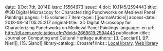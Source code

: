 date:: [[Oct 7th, 2014]]
issn:: 15564673
issue:: 4
doi:: 10.1145/2594443
title:: @3D Digital Microscopy for Characterizing Punchworks on Medieval Panel Paintings
pages:: 1-15
volume:: 7
item-type:: [[journalArticle]]
access-date:: 2018-08-14T05:25:21Z
original-title:: 3D Digital Microscopy for Characterizing Punchworks on Medieval Panel Paintings
language:: en
url:: http://dl.acm.org/citation.cfm?doid=2669619.2594443
publication-title:: Journal on Computing and Cultural Heritage
authors:: [[I. Cacciari]], [[P. Nieri]], [[S. Siano]]
library-catalog:: Crossref
links:: [Local library](zotero://select/groups/2386895/items/ZWHDGYET), [Web library](https://www.zotero.org/groups/2386895/items/ZWHDGYET)
